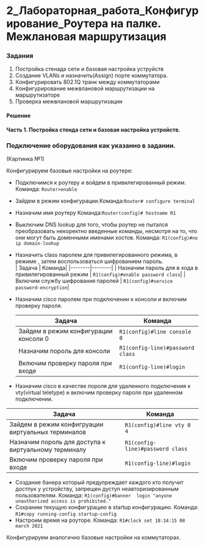 # 2_Лабораторная_работа_Конфигурирование_Роутера на палке. Межлановая маршрутизация  


### Задания
1. Постройка стенада сети и базовая настройка уструйств
2. Создание VLANs и назначить(Assign) порте коммутатора.
3. Конфигурировать 802.1Q транк между коммутаторами
4. Конфигурирование межвлановой маршрутизации на маршрутизаторе
5. Проверка межвлановой маршрутизации

#### Решение
#### Часть 1. Постройка стенда сети и базовая настройка устройств.


### Подключение оборудования как указанно в задании.
(Картинка №1)

Конфигурируем базовые настройки на роутере:
 
+ Подключимся к роутеру и войдем в привилегированный режим. Команда: ```Router>enable```
+ Зайдем в режим конфигурации.Команда:```Router# configure terminal```
+ Назначим имя роутеру Команда:```Router(config)# hostname R1```
+ Выключим DNS lookup для того, чтобы роутер не пытался преобразовать некоректно введенные команды, несмотря на то, что они могут быть доменными именами хостов. Команда: ```R1(config)#no ip domain-lookup```
+ Назначить class паролем для привилегированного режима, в режиме , затем воспользоваться шифрованием пароль.   
   | Задача | Команда|
   |--------|--------|
   | Назначим пароль для в хода в привилегированный режим | ```R1(config)#enable password class```|
   | Включим службу шифрования паролей |  ```R1(config)#service password-encryption```|
+ Назначим cisco паролем при подключении к консоли и включим проверку пароля.

   | Задача | Команда|
   |--------|--------|
   | Зайдем в режим конфигурации консоли 0 | ```R1(config)#line console 0```|
   | Назначим пороль для консоли | ```R1(config-line)#password class``` |
   | Включим проверку пароля при входе | ```R1(config-line)#login``` |        
+ Назначим cisco в качестве пороля для удаленного подключения к vty(virtual teletype) и включим проверку пароля при удаленном подключении.  

 | Задача | Команда|
 |--------|--------|
 | Зайдем в режим конфигруации виртуальных терминалов |```R1(config)#line vty 0 4```|
 | Назначим пороль для доступа к виртуальному терминалу | ```R1(config-line)#password class``` |
 | Включим проверку пароля при входе | ```R1(config-line)#login``` |  
+ Создание банера который предупреждает каждого кто получит достпук у устройству, запрещен дуступ неавторизированным пользователям. Команда: ```R1(config)#banner  login "anyone unauthorized access is prohibited."```
+ Сохраним текущую конфигурацию в startup конфигурацию. Команда: ```R1#copy running-config startup-config```
+ Настроим время на роуторе. Команда: ```R1#clock set 18:14:15 08 march 2021```



Конфигурируем аналогично базовые настройки на коммутаторах.




   
